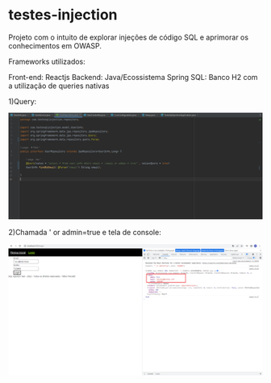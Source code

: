 # testes-injection

Projeto com o intuito de explorar injeções de código SQL e aprimorar os conhecimentos em OWASP.

Frameworks utilizados:

Front-end: Reactjs
Backend: Java/Ecossistema Spring
SQL: Banco H2 com a utilização de queries nativas

1)Query:

<img src="https://github.com/fpreviatti/testes-injection/blob/main/Imagens/query.png" width="800px" height="auto">

2)Chamada ' or admin=true e tela de console:

<img src="https://github.com/fpreviatti/testes-injection/blob/main/Imagens/console.png" width="800px" height="auto">
